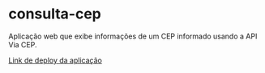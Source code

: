 # consulta-cep
Aplicação web que exibe informações de um CEP informado usando a API Via CEP.

[Link de deploy da aplicação](https://consulta-do-cep.netlify.app/)
